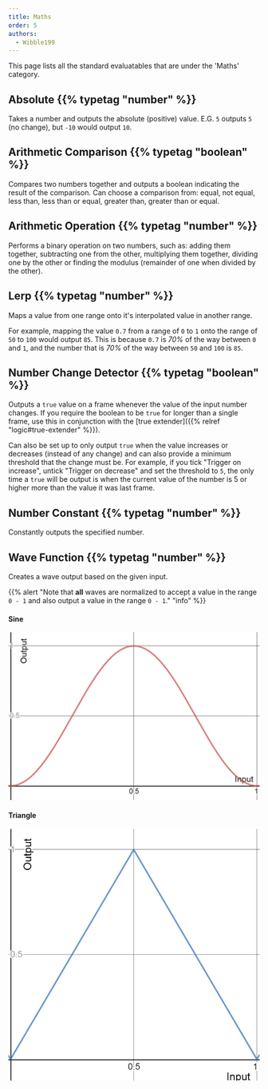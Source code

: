 ```yaml
---
title: Maths
order: 5
authors:
  - Wibble199
---
```


This page lists all the standard evaluatables that are under the 'Maths' category.

## Absolute {{% typetag "number" %}}

Takes a number and outputs the absolute (positive) value. E.G. `5` outputs `5` (no change), but `-10` would output `10`.

## Arithmetic Comparison {{% typetag "boolean" %}}

Compares two numbers together and outputs a boolean indicating the result of the comparison. Can choose a comparison from: equal, not equal, less than, less than or equal, greater than, greater than or equal.

## Arithmetic Operation {{% typetag "number" %}}

Performs a binary operation on two numbers, such as: adding them together, subtracting one from the other, multiplying them together, dividing one by the other or finding the modulus (remainder of one when divided by the other).

## Lerp {{% typetag "number" %}}

Maps a value from one range onto it's interpolated value in another range.

For example, mapping the value `0.7` from a range of `0` to `1` onto the range of `50` to `100` would output `85`. This is because `0.7` is _70%_ of the way between `0` and `1`, and the number that is _70%_ of the way between `50` and `100` is `85`.

## Number Change Detector {{% typetag "boolean" %}}

Outputs a `true` value on a frame whenever the value of the input number changes. If you require the boolean to be `true` for longer than a single frame, use this in conjunction with the [true extender]({{% relref "logic#true-extender" %}}).

Can also be set up to only output `true` when the value increases or decreases (instead of any change) and can also provide a minimum threshold that the change must be. For example, if you tick "Trigger on increase", untick "Trigger on decrease" and set the threshold to `5`, the only time a `true` will be output is when the current value of the number is 5 or higher more than the value it was last frame.

## Number Constant {{% typetag "number" %}}

Constantly outputs the specified number.

## Wave Function {{% typetag "number" %}}

Creates a wave output based on the given input.

{{% alert "Note that **all** waves are normalized to accept a value in the range `0 - 1` and also output a value in the range `0 - 1`." "info" %}}

#### Sine
![](/img/docs/evaluatable-number-waves-sine.png)

#### Triangle
![](/img/docs/evaluatable-number-waves-triangle.png)
